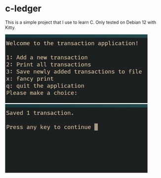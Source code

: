 # c-ledger

This is a simple project that I use to learn C.
Only tested on Debian 12 with Kitty.

![Alt text](./images/main_menu.png "main menu")
![Alt text](./images/saving_operation.png "Discharing")
